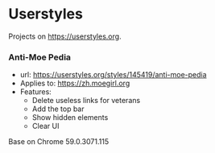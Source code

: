 # Userstyles
Projects on https://userstyles.org.
### Anti-Moe Pedia
- url: https://userstyles.org/styles/145419/anti-moe-pedia
- Applies to: https://zh.moegirl.org
- Features:
  - Delete useless links for veterans
  - Add the top bar
  - Show hidden elements
  - Clear UI

Base on Chrome 59.0.3071.115

